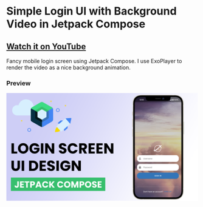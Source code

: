 # Simple Login UI with Background Video in Jetpack Compose 

## [Watch it on YouTube](https://youtu.be/-oT9-IbPQWY)

Fancy mobile login screen using Jetpack Compose. I use ExoPlayer to render the video as a nice background animation. 

### Preview

![App UI](screenshots/screenshot.png)

